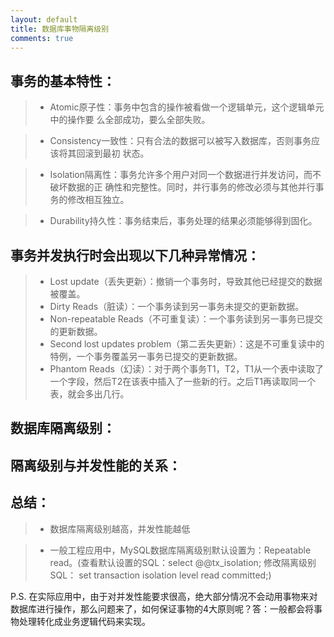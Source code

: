 ```yaml
---
layout: default
title: 数据库事物隔离级别
comments: true
---
```


## 事务的基本特性：

> * Atomic原子性：事务中包含的操作被看做一个逻辑单元，这个逻辑单元中的操作要
    么全部成功，要么全部失败。

> * Consistency一致性：只有合法的数据可以被写入数据库，否则事务应该将其回滚到最初
   状态。

> * Isolation隔离性：事务允许多个用户对同一个数据进行并发访问，而不破坏数据的正
   确性和完整性。同时，并行事务的修改必须与其他并行事务的修改相互独立。

> * Durability持久性：事务结束后，事务处理的结果必须能够得到固化。

## 事务并发执行时会出现以下几种异常情况：

> * Lost update（丢失更新）：撤销一个事务时，导致其他已经提交的数据被覆盖。
> * Dirty Reads（脏读）：一个事务读到另一事务未提交的更新数据。
> * Non-repeatable Reads（不可重复读）：一个事务读到另一事务已提交的更新数据。
> * Second lost updates problem（第二丢失更新）：这是不可重复读中的特例，一个事务覆盖另一事务已提交的更新数据。
> * Phantom Reads（幻读）：对于两个事务T1，T2，T1从一个表中读取了一个字段，然后T2在该表中插入了一些新的行。之后T1再读取同一个表，就会多出几行。

## 数据库隔离级别：


## 隔离级别与并发性能的关系：

## 总结：

> * 数据库隔离级别越高，并发性能越低

> * 一般工程应用中，MySQL数据库隔离级别默认设置为：Repeatable read。(查看默认设置的SQL：select @@tx_isolation;  修改隔离级别SQL： set        transaction isolation level read committed;)

P.S. 在实际应用中，由于对并发性能要求很高，绝大部分情况不会动用事物来对数据库进行操作，那么问题来了，如何保证事物的4大原则呢？答：一般都会将事物处理转化成业务逻辑代码来实现。
